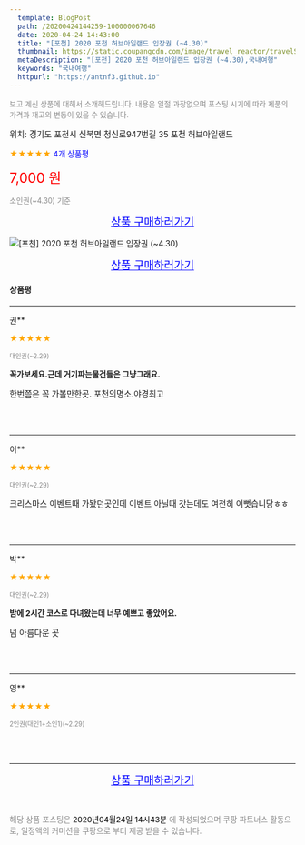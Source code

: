 ```yaml
---
  template: BlogPost
  path: /20200424144259-100000067646
  date: 2020-04-24 14:43:00
  title: "[포천] 2020 포천 허브아일랜드 입장권 (~4.30)"
  thumbnail: https://static.coupangcdn.com/image/travel_reactor/travelSeller/common/A00186761/29f568db-474c-480c-94d7-2702d9dea974.jpg
  metaDescription: "[포천] 2020 포천 허브아일랜드 입장권 (~4.30),국내여행"
  keywords: "국내여행"
  httpurl: "https://antnf3.github.io"
---
```

  
<span style="color: #888;font-size:0.8rem">보고 계신 상품에 대해서 소개해드립니다.
내용은 일절 과장없으며 포스팅 시기에 따라 제품의 가격과 재고의 변동이 있을 수 있습니다.</span>
  
<span style="font-size: 0.9rem;">위치: 경기도 포천시 신북면 청신로947번길 35 포천 허브아일랜드</span>
  
<span style="color: orange;">★★★★★</span> <span style="color: blue;font-size: 0.85rem;">4개 상품평</span>
  
<span style="color: red;font-size: 1.5rem;">7,000 원</span>
  
<span style="color: #888;font-size:0.8rem">소인권(~4.30) 기준</span>



<p align="center"><a href="http://me2.do/Ff4RDQUf" style="font-size: 1.2rem; color: blue;">상품 구매하러가기</a></p>

![[포천] 2020 포천 허브아일랜드 입장권 (~4.30)](https://image15.coupangcdn.com/image/travelSeller/common/A00186761/84d8cfd8-e055-4ef9-ae05-9d15be120272.jpg)

<p align="center"><a href="http://me2.do/Ff4RDQUf" style="font-size: 1.2rem; color: blue;">상품 구매하러가기</a></p>

#### 상품평
  
---
  
권**
    
<span style="color: orange;">★★★★★</span>
    
<span style="color: #888;font-size:0.7rem">대인권(~2.29)</span>
    
<span style="font-size:0.85rem">**꼭가보세요.근데 거기파는물건들은 그냥그래요.**</span>
    
<span style="font-size: 0.9rem;">한번쯤은 꼭 가볼만한곳. 포천의명소.야경최고</span>
    
<br>
<br>

---
  
이**
    
<span style="color: orange;">★★★★★</span>
    
<span style="color: #888;font-size:0.7rem">대인권(~2.29)</span>
    

    
<span style="font-size: 0.9rem;">크리스마스 이벤트때 가봤던곳인데 이벤트 아닐때 갓는데도 여전히 이뻣습니당ㅎㅎ</span>
    
<br>
<br>

---
  
박**
    
<span style="color: orange;">★★★★★</span>
    
<span style="color: #888;font-size:0.7rem">대인권(~2.29)</span>
    
<span style="font-size:0.85rem">**밤에 2시간 코스로 다녀왔는데 너무 예쁘고 좋았어요.**</span>
    
<span style="font-size: 0.9rem;">넘 아름다운 곳</span>
    
<br>
<br>

---
  
영**
    
<span style="color: orange;">★★★★★</span>
    
<span style="color: #888;font-size:0.7rem">2인권(대인1+소인1)(~2.29)</span>
    

    

    
<br>
<br>


  
---
  
<p align="center"><a href="http://me2.do/Ff4RDQUf" style="font-size: 1.2rem; color: blue;">상품 구매하러가기</a></p>
  
<br>
  
<span style="font-size: 0.85rem; color: #888;">해당 상품 포스팅은 <span style="color: #000;"> 2020년04월24일 14시43분 </span> 에 작성되었으며 쿠팡 파트너스 활동으로, 일정액의 커미션을 쿠팡으로 부터 제공 받을 수 있습니다.</span>